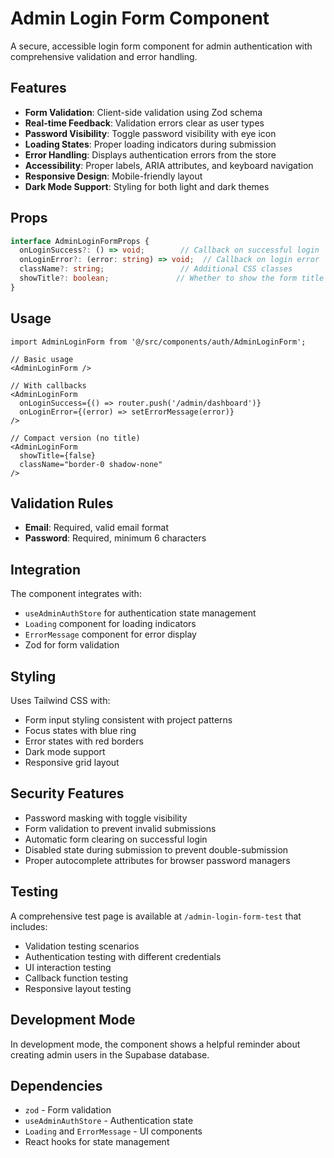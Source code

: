 # Admin Login Form Component

A secure, accessible login form component for admin authentication with comprehensive validation and error handling.

## Features

- **Form Validation**: Client-side validation using Zod schema
- **Real-time Feedback**: Validation errors clear as user types
- **Password Visibility**: Toggle password visibility with eye icon
- **Loading States**: Proper loading indicators during submission
- **Error Handling**: Displays authentication errors from the store
- **Accessibility**: Proper labels, ARIA attributes, and keyboard navigation
- **Responsive Design**: Mobile-friendly layout
- **Dark Mode Support**: Styling for both light and dark themes

## Props

```typescript
interface AdminLoginFormProps {
  onLoginSuccess?: () => void;        // Callback on successful login
  onLoginError?: (error: string) => void;  // Callback on login error
  className?: string;                 // Additional CSS classes
  showTitle?: boolean;               // Whether to show the form title
}
```

## Usage

```tsx
import AdminLoginForm from '@/src/components/auth/AdminLoginForm';

// Basic usage
<AdminLoginForm />

// With callbacks
<AdminLoginForm
  onLoginSuccess={() => router.push('/admin/dashboard')}
  onLoginError={(error) => setErrorMessage(error)}
/>

// Compact version (no title)
<AdminLoginForm
  showTitle={false}
  className="border-0 shadow-none"
/>
```

## Validation Rules

- **Email**: Required, valid email format
- **Password**: Required, minimum 6 characters

## Integration

The component integrates with:
- `useAdminAuthStore` for authentication state management
- `Loading` component for loading indicators
- `ErrorMessage` component for error display
- Zod for form validation

## Styling

Uses Tailwind CSS with:
- Form input styling consistent with project patterns
- Focus states with blue ring
- Error states with red borders
- Dark mode support
- Responsive grid layout

## Security Features

- Password masking with toggle visibility
- Form validation to prevent invalid submissions
- Automatic form clearing on successful login
- Disabled state during submission to prevent double-submission
- Proper autocomplete attributes for browser password managers

## Testing

A comprehensive test page is available at `/admin-login-form-test` that includes:
- Validation testing scenarios
- Authentication testing with different credentials
- UI interaction testing
- Callback function testing
- Responsive layout testing

## Development Mode

In development mode, the component shows a helpful reminder about creating admin users in the Supabase database.

## Dependencies

- `zod` - Form validation
- `useAdminAuthStore` - Authentication state
- `Loading` and `ErrorMessage` - UI components
- React hooks for state management
